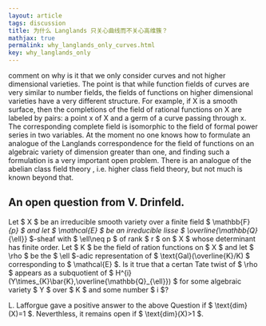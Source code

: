 ```yaml
---
layout: article
tags: discussion
title: 为什么 Langlands 只关心曲线而不关心高维簇？
mathjax: true
permalink: why_langlands_only_curves.html
key: why_langlands_only
---
```

comment on why is it that we only consider curves and not higher dimensional varieties. The point is that while function fields of curves are very similar to number fields, the fields of functions on higher dimensional varieties have a very different structure. For example, if X is a smooth surface, then the completions of the field of rational functions on X are labeled by pairs: a point x of X and a germ of a curve passing through x. The corresponding complete field is isomorphic to the field of formal power series in two variables. At the moment no one knows how to formulate an analogue of the Langlands correspondence for the field of functions on an algebraic variety of dimension greater than one, and finding such a formulation is a very important open problem. There is an analogue of the abelian class field theory , i.e. higher class field theory, but not much is known beyond that.

## An open question from V. Drinfeld. 

Let $ X $ be an irreducible smooth variety over a finite field $ \mathbb{F}_{p} $ and let $ \mathcal{E} $ be an irreducible lisse $ \overline{\mathbb{Q}_{\ell}} $-sheaf with $ \ell\neq p $ of rank $ r $ on $  X $ whose determinant has finite order. Let $ K $ be the field of ration functions on $ X $ and let $ \rho $ be the $ \ell $-adic representation of $ \text{Gal}(\overline{K}/K) $ corresponding to $ \mathcal{E} $. Is it true that a certan Tate twist of $ \rho $ appears as a subquotient of $ H^{i}(Y\times_{K}\bar{K},\overline{\mathbb{Q}_{\ell}}) $ for some algebraic variety $ Y $ over $ K $ and some number $ i $?


L. Lafforgue gave a positive answer to the above Question if $ \text{dim}(X)=1 $. Neverthless, it remains open if $ \text{dim}(X)>1 $.

